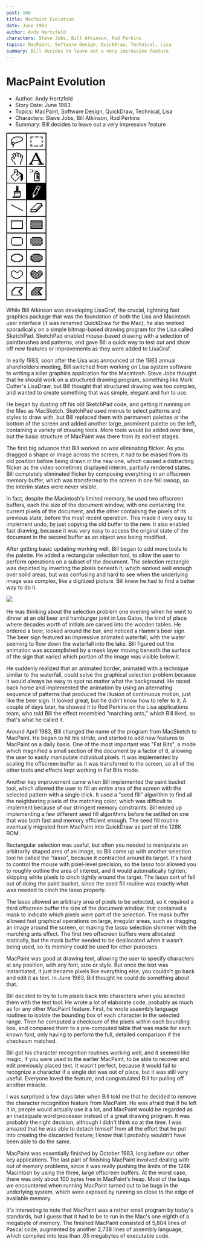 ```yaml
---
post: 166
title: MacPaint Evolution
date: June 1983
author: Andy Hertzfeld
characters: Steve Jobs, Bill Atkinson, Rod Perkins
topics: MacPaint, Software Design, QuickDraw, Technical, Lisa
summary: Bill decides to leave out a very impressive feature
---
```


# MacPaint Evolution
* Author: Andy Hertzfeld
* Story Date: June 1983
* Topics: MacPaint, Software Design, QuickDraw, Technical, Lisa
* Characters: Steve Jobs, Bill Atkinson, Rod Perkins
* Summary: Bill decides to leave out a very impressive feature

![MacPainttool palette](images/Macintosh/macpaint_tools.jpg) 

    
While Bill Atkinson was developing LisaGraf, the crucial, lightning fast graphics package that was the foundation of both the Lisa and Macintosh user interface (it was renamed QuickDraw for the Mac), he also worked sporadically on a simple bitmap-based drawing program for the Lisa called SketchPad.  SketchPad enabled mouse-based drawing with a selection of paintbrushes and patterns, and gave Bill a quick way to test out and show off new features or improvements as they were added to LisaGraf.


In early 1983, soon after the Lisa was announced at the 1983 annual shareholders meeting, Bill switched from working on Lisa system software to writing a killer graphics application for the Macintosh.  Steve Jobs thought that he should work on a structured drawing program, something like Mark Cutter's LisaDraw, but Bill thought that structured drawing was too complex, and wanted to create something that was simple, elegant and fun to use.

He began by dusting off his old SketchPad code, and getting it running on the Mac as MacSketch.  SketchPad used menus to select patterns and styles to draw with, but Bill replaced them with permanent palettes at the bottom of the screen and added another large, prominent palette on the left, containing a variety of drawing tools.  More tools would be added over time, but the basic structure of MacPaint was there from its earliest stages.

The first big advance that Bill worked on was eliminating flicker. As you dragged a shape or image across the screen, it had to be erased from its old position before being drawn in the new one, which caused a distracting flicker as the video sometimes displayed interim, partially rendered states.  Bill completely eliminated flicker by composing everything in an offscreen memory buffer, which was transferred to the screen in one fell swoop, so the interim states were never visible.

In fact, despite the Macintosh's limited memory, he used two offscreen buffers, each the size of the document window, with one containing the current pixels of the document, and the other containing the pixels of its previous state, before the most recent operation.  This made it very easy to implement undo, by just copying the old buffer to the new.  It also enabled fast drawing, because it was very easy to access the original state of the document in the second buffer as an object was being modified.

After getting basic updating working well, Bill began to add more tools to the palette.  He added a rectangular selection tool, to allow the user to perform operations on a subset of the document.  The selection rectangle was depicted by inverting the pixels beneath it, which worked well enough over solid areas, but was confusing and hard to see when the underlying image was complex, like a digitized picture.  Bill knew he had to find a better way to do it.

 ![](images/Macintosh/hamms_sign_t.jpg)

He was thinking about the selection problem one evening when he went to dinner at an old beer and hamburger joint in Los Gatos, the kind of place where decades worth of initials are carved into the wooden tables.  He ordered a beer, looked around the bar, and noticed a Hamm's beer sign. The beer sign featured an impressive animated waterfall, with the water seeming to flow down the waterfall into the lake. Bill figured out the animation was accomplished by a mask layer moving beneath the surface of the sign that varied which portion of the image was visible below.it.

He suddenly realized that an animated border, animated with a technique similar to the waterfall, could solve the graphical selection problem because it would always be easy to spot no matter what the background. He raced back home and implemented the animation by using an alternating sequence of patterns that produced the illusion of continuous motion, just like the beer sign.  It looked great, but he didn't know how to refer to it.  A couple of days later, he showed it to Rod Perkins on the Lisa applications team, who told Bill the effect resembled "marching ants," which Bill liked, so that's what he called it.

Around April 1983, Bill changed the name of the program from MacSketch to MacPaint.  He began to hit his stride, and started to add new features to MacPaint on a daily basis.  One of the most important was "Fat Bits", a mode which magnified a small section of the document by a factor of 8, allowing the user to easily manipulate individual pixels.  It was implemented by scaling the offscreen buffer as it was transferred to the screen, so all of the other tools and effects kept working in Fat Bits mode.

Another key improvement came when Bill implemented the paint bucket tool, which allowed the user to fill an entire area of the screen with the selected pattern with a single click.  It used a "seed fill" algorithm to find all the neighboring pixels of the matching color, which was difficult to implement because of our stringent memory constraints.  Bill ended up implementing a few different seed fill algorithms before he settled on one that was both fast and memory efficient enough.  The seed fill routine eventually migrated from MacPaint into QuickDraw as part of the 128K ROM.

Rectangular selection was useful, but often you needed to manipulate an arbitrarily shaped area of an image, so Bill came up with another selection tool he called the "lasso", because it contracted around its target.  It's hard to control the mouse with pixel-level precision, so the lasso tool allowed you to roughly outline the area of interest, and it would automatically tighten, skipping white pixels to cinch tightly around the target.  The lasso sort of fell out of doing the paint bucket, since the seed fill routine was exactly what was needed to cinch the lasso properly.

The lasso allowed an arbitrary area of pixels to be selected, so it required a third offscreen buffer the size of the document window, that contained a mask to indicate which pixels were part of the selection.  The mask buffer allowed fast graphical operations on large, irregular areas, such as dragging an image around the screen, or making the lasso selection shimmer with the marching ants effect.  The first two offscreen buffers were allocated statically, but the mask buffer needed to be deallocated when it wasn't being used, so its memory could be used for other purposes.

MacPaint was good at drawing text, allowing the user to specify characters at any position, with any font, size or style.  But once the text was instantiated, it just became pixels like everything else; you couldn't go back and edit it as text. In June 1983, Bill thought he could do something about that.

Bill decided to try to turn pixels back into characters when you selected them with the text tool.  He wrote a lot of elaborate code, probably as much as for any other MacPaint feature.  First, he wrote assembly language routines to isolate the bounding box of each character in the selected range.  Then he computed a checksum of the pixels within each bounding box, and compared them to a pre-computed table that was made for each known font, only having to perform the full, detailed comparison if the checksum matched.

Bill got his character recognition routines working well, and it seemed like magic, if you were used to the earlier MacPaint, to be able to recover and edit previously placed text. It wasn't perfect, because it would fail to recognize a character if a single dot was out of place, but it was still very useful.  Everyone loved the feature, and congratulated Bill for pulling off another miracle.

I was surprised a few days later when Bill told me that he decided to remove the character recognition feature from MacPaint.  He was afraid that if he left it in, people would actually use it a lot, and MacPaint would be regarded as an inadequate word processor instead of a great drawing program.  It was probably the right decision, although I didn't think so at the time.  I was amazed that he was able to detach himself from all the effort that he put into creating the discarded feature; I know that I probably wouldn't have been able to do the same.

MacPaint was essentially finished by October 1983, long before our other key applications.  The last part of finishing MacPaint involved dealing with out of memory problems, since it was really pushing the limits of the 128K Macintosh by using the three, large offscreen buffers.  At the worst case, there was only about 100 bytes free in MacPaint's heap.   Most of the bugs we encountered when running MacPaint turned out to be bugs in the underlying system, which were exposed by running so close to the edge of available memory.

It's interesting to note that MacPaint was a rather small program by today's standards, but I guess that it had to be to run in the Mac's one eighth of a megabyte of memory.  The finished MacPaint consisted of 5,804 lines of Pascal code, augmented by another 2,738 lines of assembly language, which compiled into less than .05 megabytes of executable code.

